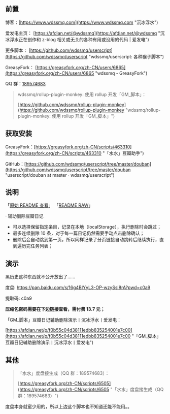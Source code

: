 ## 前置

博客：[https://www.wdssmq.com](https://www.wdssmq.com "沉冰浮水")

爱发电主页： [https://afdian.net/@wdssmq](https://afdian.net/@wdssmq "沉冰浮水正在创作和 z-blog 相关或无关的各种有用或没用的代码 | 爱发电")

更多脚本： [https://github.com/wdssmq/userscript](https://github.com/wdssmq/userscript "wdssmq/userscript: 各种猴子脚本")

GreasyFork： [https://greasyfork.org/zh-CN/users/6865](https://greasyfork.org/zh-CN/users/6865 "wdssmq - GreasyFork")

QQ 群：[189574683](https://jq.qq.com/?_wv=1027&k=jijevXi0 "我的咸鱼心")

> wdssmq/rollup-plugin-monkey: 使用 rollup 开发「GM\_脚本」：
>
> [https://github.com/wdssmq/rollup-plugin-monkey](https://github.com/wdssmq/rollup-plugin-monkey "wdssmq/rollup-plugin-monkey: 使用 rollup 开发「GM\_脚本」")

## 获取安装

GreasyFork：[https://greasyfork.org/zh-CN/scripts/463310](https://greasyfork.org/zh-CN/scripts/463310 "「水水」豆瓣助手")

GitHub：[https://github.com/wdssmq/userscript/tree/master/douban](https://github.com/wdssmq/userscript/tree/master/douban "userscript/douban at master · wdssmq/userscript")

## 说明

「[原始 README 查看](https://github.com/wdssmq/userscript/tree/master/douban#%E8%AF%B4%E6%98%8E "原始 README 查看")」
「[README RAW](https://raw.githubusercontent.com/wdssmq/userscript/master/douban/README.md "README RAW")」

· 辅助删除豆瓣日记

- 可以选择保留指定条目，记录在本地（localStorage），执行删除时会跳过；
- 最多连续删除 10 条，对于每一篇日记仍然需要手动点击删除确认；
- 删除后会自动跳到第一页，所以同样记录了分页链接自动跳转后继续执行，直到遍历完任务列表；

## 演示

黑历史这种东西就不公开放出了……

度盘: https://pan.baidu.com/s/16g4BIYyL3-OP-wzySsl8rA?pwd=c0a9

提取码: c0a9

**压缩包密码需要在下边链接查看，需付费 13.7 元；**

「GM\_脚本」豆瓣日记辅助删除演示丨沉冰浮水丨爱发电：

[https://afdian.net/p/f0b55c04d38111edbb835254001e7c00](https://afdian.net/p/f0b55c04d38111edbb835254001e7c00 "「GM\_脚本」豆瓣日记辅助删除演示丨沉冰浮水丨爱发电")

## 其他

> 「水水」度盘接生成（QQ 群：189574683）：
>
> [https://greasyfork.org/zh-CN/scripts/6505](https://greasyfork.org/zh-CN/scripts/6505 "「水水」度盘接生成（QQ 群：189574683）")

度盘本身就蛮少用的，所以上边这个脚本也不知道还能不能用。。
